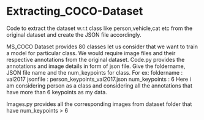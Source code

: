 # Extracting_COCO-Dataset
Code to extract the dataset w.r.t class like person,vehicle,cat etc from the original dataset and create the JSON file accordingly.

MS_COCO Dataset provides 80 classes let us consider that we want to train a model for particular class. We would require image files and their respective annotations from the original dataset.
Code.py provides the annotations and image details in form of json file. Give the foldername, JSON file name and the num_keypoints for class. For ex: foldername : val2017
jsonfile : person_keypoints_val2017.json
num_keypoints : 6 
Here i am considering person as a class and considering all the annotations that have more than 6 keypoints as my data.

Images.py provides all the corresponding images from dataset folder that have num_keypoints > 6 
